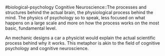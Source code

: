 #biological-psychology 
Cognitive Neuroscience::The processes and structures behind the actual brain, the physiological process behind the mind. The physics of psychology so to speak, less focused on what happens on a large scale and more on how the process works on the most basic, fundamental level.

An mechanic designs a car a physicist would explain the actual scientific process behind why it works. This metaphor is akin to the field of cognitive psychology and cognitive neuroscience. 